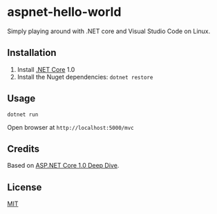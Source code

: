 # aspnet-hello-world

Simply playing around with .NET core and Visual Studio Code on Linux.

## Installation

1. Install [.NET Core](https://www.microsoft.com/net/core) 1.0
1. Install the Nuget dependencies: `dotnet restore`

## Usage
```
dotnet run
```

Open browser at `http://localhost:5000/mvc`

## Credits

Based on [ASP.NET Core 1.0 Deep Dive](https://www.youtube.com/watch?v=GafJJ32lKyk).

## License

[MIT](./LICENSE)
